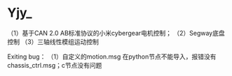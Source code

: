 # Yjy_

（1）基于CAN 2.0 AB标准协议的小米cybergear电机控制；
（2）Segway底盘控制
（3）三轴线性模组运动控制

Exiting bug：
 （1）自定义的motion.msg 在python节点不能导入，报错没有chassis_ctrl.msg；c节点没有问题
